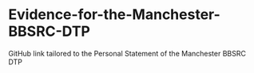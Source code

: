 # Evidence-for-the-Manchester-BBSRC-DTP
GitHub link tailored to the Personal Statement of the Manchester BBSRC DTP
